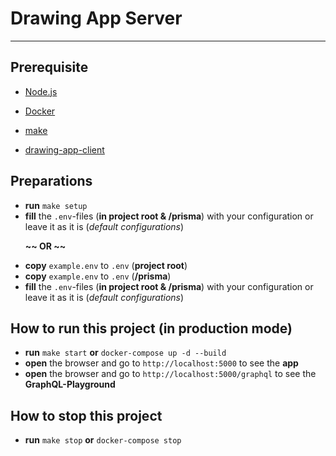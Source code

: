 # Drawing App Server

---

## Prerequisite

- [Node.js](https://nodejs.org/en/)
- [Docker](https://www.docker.com/get-started)
- [make](https://www.gnu.org/software/make/)

- [drawing-app-client](https://github.com/dennzimm/drawing-app-client)

## Preparations

- **run** `make setup`
- **fill** the `.env`-files (**in project root & /prisma**) with your configuration or leave it as it is (_default configurations_)

&nbsp;&nbsp;&nbsp;&nbsp;&nbsp;&nbsp;**~~ OR ~~**

- **copy** `example.env` to `.env` (**project root**)
- **copy** `example.env` to `.env` (**/prisma**)
- **fill** the `.env`-files (**in project root & /prisma**) with your configuration or leave it as it is (_default configurations_)

## How to run this project (in production mode)

- **run** `make start` **or** `docker-compose up -d --build`
- **open** the browser and go to `http://localhost:5000` to see the **app**
- **open** the browser and go to `http://localhost:5000/graphql` to see the **GraphQL-Playground**

## How to stop this project

- **run** `make stop` **or** `docker-compose stop`
